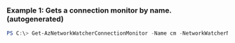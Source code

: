 ### Example 1: Gets a connection monitor by name. (autogenerated)
```powershell
PS C:\> Get-AzNetworkWatcherConnectionMonitor -Name cm -NetworkWatcherName NetworkWatcher_centraluseuap -ResourceGroupName MyResourceGroup
```

